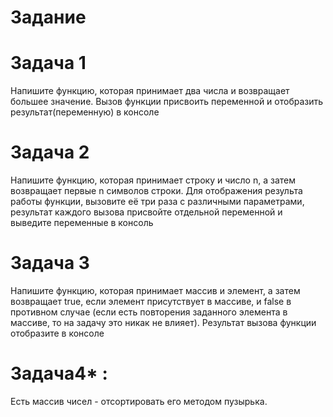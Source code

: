 # Задание

# Задача 1
Напишите функцию, которая принимает два числа и возвращает большее значение. Вызов функции присвоить переменной и отобразить результат(переменную) в консоле
#  Задача 2
Напишите функцию, которая принимает строку и число n, а затем возвращает первые n символов строки. Для отображения результа работы функции, вызовите её три раза с различными параметрами, результат каждого вызова присвойте отдельной переменной и выведите переменные в консоль
# Задача 3
Напишите функцию, которая принимает массив и элемент, а затем возвращает true, если элемент присутствует в массиве, и false в противном случае (если есть повторения заданного элемента в массиве, то на задачу это никак не влияет). Результат вызова функции отобразите в консоле

# Задача4* :
Есть массив чисел - отсортировать его методом пузырька.